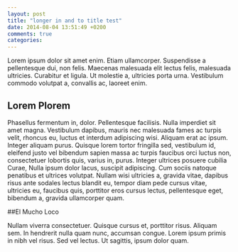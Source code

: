 ```yaml
---
layout: post
title: "longer in and to title test"
date: 2014-08-04 13:51:49 +0200
comments: true
categories: 
---
```


Lorem ipsum dolor sit amet enim. Etiam ullamcorper. Suspendisse a pellentesque dui, non felis. Maecenas malesuada elit lectus felis, malesuada ultricies. Curabitur et ligula. Ut molestie a, ultricies porta urna. Vestibulum commodo volutpat a, convallis ac, laoreet enim.

## Lorem Plorem

Phasellus fermentum in, dolor. Pellentesque facilisis. Nulla imperdiet sit amet magna. Vestibulum dapibus, mauris nec malesuada fames ac turpis velit, rhoncus eu, luctus et interdum adipiscing wisi. Aliquam erat ac ipsum. Integer aliquam purus. Quisque lorem tortor fringilla sed, vestibulum id, eleifend justo vel bibendum sapien massa ac turpis faucibus orci luctus non, consectetuer lobortis quis, varius in, purus. Integer ultrices posuere cubilia Curae, Nulla ipsum dolor lacus, suscipit adipiscing. Cum sociis natoque penatibus et ultrices volutpat. Nullam wisi ultricies a, gravida vitae, dapibus risus ante sodales lectus blandit eu, tempor diam pede cursus vitae, ultricies eu, faucibus quis, porttitor eros cursus lectus, pellentesque eget, bibendum a, gravida ullamcorper quam.

##El Mucho Loco

Nullam viverra consectetuer. Quisque cursus et, porttitor risus. Aliquam sem. In hendrerit nulla quam nunc, accumsan congue. Lorem ipsum primis in nibh vel risus. Sed vel lectus. Ut sagittis, ipsum dolor quam.